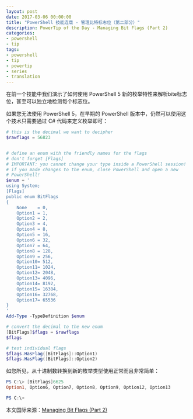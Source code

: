 ```yaml
---
layout: post
date: 2017-03-06 00:00:00
title: "PowerShell 技能连载 - 管理比特标志位（第二部分）"
description: PowerTip of the Day - Managing Bit Flags (Part 2)
categories:
- powershell
- tip
tags:
- powershell
- tip
- powertip
- series
- translation
---
```

在前一个技能中我们演示了如何使用 PowerShell 5 新的枚举特性来解析bite标志位，甚至可以独立地检测每个标志位。

如果您无法使用 PowerShell 5，在早期的 PowerShell 版本中，仍然可以使用这个技术只需要通过 C# 代码来定义枚举即可：

```powershell
# this is the decimal we want to decipher
$rawflags = 56823


# define an enum with the friendly names for the flags
# don't forget [Flags]
# IMPORTANT: you cannot change your type inside a PowerShell session!
# if you made changes to the enum, close PowerShell and open a new
# PowerShell!
$enum = '
using System;
[Flags]
public enum BitFlags
{
    None    = 0,
    Option1 = 1,
    Option2 = 2,
    Option3 = 4,
    Option4 = 8,
    Option5 = 16,
    Option6 = 32,
    Option7 = 64,
    Option8 = 128,
    Option9 = 256,
    Option10= 512,
    Option11= 1024,
    Option12= 2048,
    Option13= 4096,
    Option14= 8192,
    Option15= 16384,
    Option16= 32768,
    Option17= 65536
}
'
Add-Type -TypeDefinition $enum

# convert the decimal to the new enum
[BitFlags]$flags = $rawflags
$flags

# test individual flags
$flags.HasFlag([BitFlags]::Option1)
$flags.HasFlag([BitFlags]::Option2)
```

如您所见，从十进制数转换到新的枚举类型使用正常而且非常简单：

```powershell
PS C:\> [BitFlags]6625
Option1, Option6, Option7, Option8, Option9, Option12, Option13

PS C:\>
```

<!--more-->
本文国际来源：[Managing Bit Flags (Part 2)](http://community.idera.com/powershell/powertips/b/tips/posts/managing-bit-flags-part-2)
